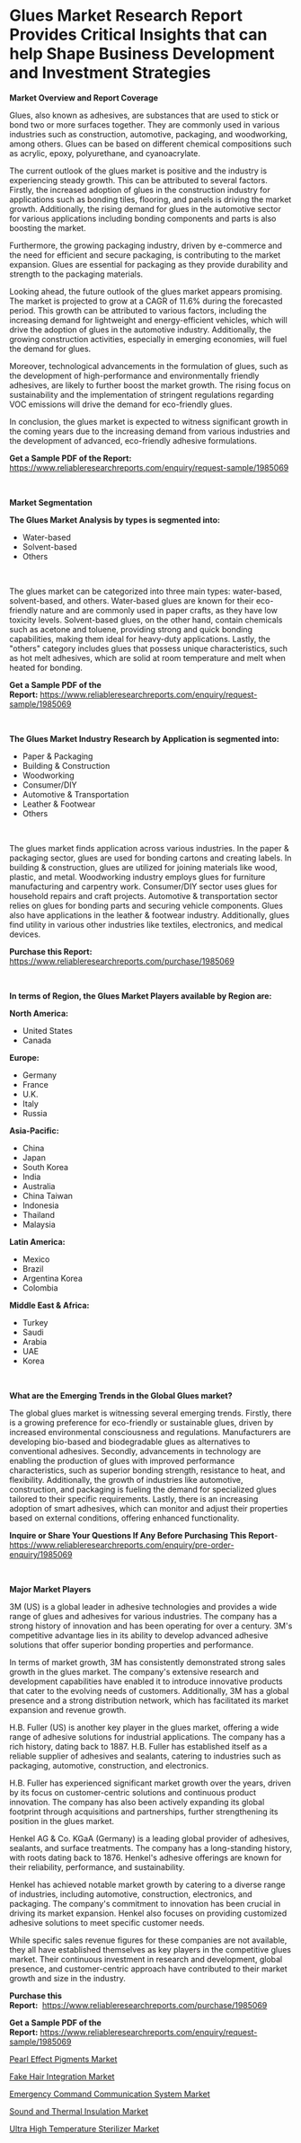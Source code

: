 <p><h1>Glues Market Research Report Provides Critical Insights that can help Shape Business Development and Investment Strategies</h1></p><p><strong>Market Overview and Report Coverage</strong></p>
<p><p>Glues, also known as adhesives, are substances that are used to stick or bond two or more surfaces together. They are commonly used in various industries such as construction, automotive, packaging, and woodworking, among others. Glues can be based on different chemical compositions such as acrylic, epoxy, polyurethane, and cyanoacrylate.</p><p>The current outlook of the glues market is positive and the industry is experiencing steady growth. This can be attributed to several factors. Firstly, the increased adoption of glues in the construction industry for applications such as bonding tiles, flooring, and panels is driving the market growth. Additionally, the rising demand for glues in the automotive sector for various applications including bonding components and parts is also boosting the market.</p><p>Furthermore, the growing packaging industry, driven by e-commerce and the need for efficient and secure packaging, is contributing to the market expansion. Glues are essential for packaging as they provide durability and strength to the packaging materials.</p><p>Looking ahead, the future outlook of the glues market appears promising. The market is projected to grow at a CAGR of 11.6% during the forecasted period. This growth can be attributed to various factors, including the increasing demand for lightweight and energy-efficient vehicles, which will drive the adoption of glues in the automotive industry. Additionally, the growing construction activities, especially in emerging economies, will fuel the demand for glues.</p><p>Moreover, technological advancements in the formulation of glues, such as the development of high-performance and environmentally friendly adhesives, are likely to further boost the market growth. The rising focus on sustainability and the implementation of stringent regulations regarding VOC emissions will drive the demand for eco-friendly glues.</p><p>In conclusion, the glues market is expected to witness significant growth in the coming years due to the increasing demand from various industries and the development of advanced, eco-friendly adhesive formulations.</p></p>
<p><strong>Get a Sample PDF of the Report:</strong> <a href="https://www.reliableresearchreports.com/enquiry/request-sample/1985069">https://www.reliableresearchreports.com/enquiry/request-sample/1985069</a></p>
<p>&nbsp;</p>
<p><strong>Market Segmentation</strong></p>
<p><strong>The Glues Market Analysis by types is segmented into:</strong></p>
<p><ul><li>Water-based</li><li>Solvent-based</li><li>Others</li></ul></p>
<p>&nbsp;</p>
<p><p>The glues market can be categorized into three main types: water-based, solvent-based, and others. Water-based glues are known for their eco-friendly nature and are commonly used in paper crafts, as they have low toxicity levels. Solvent-based glues, on the other hand, contain chemicals such as acetone and toluene, providing strong and quick bonding capabilities, making them ideal for heavy-duty applications. Lastly, the "others" category includes glues that possess unique characteristics, such as hot melt adhesives, which are solid at room temperature and melt when heated for bonding.</p></p>
<p><strong>Get a Sample PDF of the Report:</strong>&nbsp;<a href="https://www.reliableresearchreports.com/enquiry/request-sample/1985069">https://www.reliableresearchreports.com/enquiry/request-sample/1985069</a></p>
<p>&nbsp;</p>
<p><strong>The Glues Market Industry Research by Application is segmented into:</strong></p>
<p><ul><li>Paper & Packaging</li><li>Building & Construction</li><li>Woodworking</li><li>Consumer/DIY</li><li>Automotive & Transportation</li><li>Leather & Footwear</li><li>Others</li></ul></p>
<p>&nbsp;</p>
<p><p>The glues market finds application across various industries. In the paper & packaging sector, glues are used for bonding cartons and creating labels. In building & construction, glues are utilized for joining materials like wood, plastic, and metal. Woodworking industry employs glues for furniture manufacturing and carpentry work. Consumer/DIY sector uses glues for household repairs and craft projects. Automotive & transportation sector relies on glues for bonding parts and securing vehicle components. Glues also have applications in the leather & footwear industry. Additionally, glues find utility in various other industries like textiles, electronics, and medical devices.</p></p>
<p><strong>Purchase this Report:</strong>&nbsp; <a href="https://www.reliableresearchreports.com/purchase/1985069">https://www.reliableresearchreports.com/purchase/1985069</a></p>
<p>&nbsp;</p>
<p><strong>In terms of Region, the Glues Market Players available by Region are:</strong></p>
<p>
    <p> <strong> North America: </strong>
        <ul>
            <li>United States</li>
            <li>Canada</li>
        </ul>
        </p> 
    <p> <strong> Europe: </strong>
        <ul>
            <li>Germany</li>
            <li>France</li>
            <li>U.K.</li>
            <li>Italy</li>
            <li>Russia</li>
        </ul>
        </p> 
    <p> <strong> Asia-Pacific: </strong>
        <ul>
            <li>China</li>
            <li>Japan</li>
            <li>South Korea</li>
            <li>India</li>
            <li>Australia</li>
            <li>China Taiwan</li>
            <li>Indonesia</li>
            <li>Thailand</li>
            <li>Malaysia</li>
        </ul>
        </p> 
    <p> <strong> Latin America: </strong>
        <ul>
            <li>Mexico</li>
            <li>Brazil</li>
            <li>Argentina Korea</li>
            <li>Colombia</li>
        </ul>
        </p> 
    <p> <strong> Middle East & Africa: </strong>
        <ul>
            <li>Turkey</li>
            <li>Saudi</li>
            <li>Arabia</li>
            <li>UAE</li>
            <li>Korea</li>
        </ul>
    </p>
    </p>
<p>&nbsp;</p>
<p><strong>What are the Emerging Trends in the Global Glues market?</strong></p>
<p><p>The global glues market is witnessing several emerging trends. Firstly, there is a growing preference for eco-friendly or sustainable glues, driven by increased environmental consciousness and regulations. Manufacturers are developing bio-based and biodegradable glues as alternatives to conventional adhesives. Secondly, advancements in technology are enabling the production of glues with improved performance characteristics, such as superior bonding strength, resistance to heat, and flexibility. Additionally, the growth of industries like automotive, construction, and packaging is fueling the demand for specialized glues tailored to their specific requirements. Lastly, there is an increasing adoption of smart adhesives, which can monitor and adjust their properties based on external conditions, offering enhanced functionality.</p></p>
<p><strong>Inquire or Share Your Questions If Any Before Purchasing This Report</strong>- <a href="https://www.reliableresearchreports.com/enquiry/pre-order-enquiry/1985069">https://www.reliableresearchreports.com/enquiry/pre-order-enquiry/1985069</a></p>
<p>&nbsp;</p>
<p><strong>Major Market Players</strong></p>
<p><p>3M (US) is a global leader in adhesive technologies and provides a wide range of glues and adhesives for various industries. The company has a strong history of innovation and has been operating for over a century. 3M's competitive advantage lies in its ability to develop advanced adhesive solutions that offer superior bonding properties and performance.</p><p>In terms of market growth, 3M has consistently demonstrated strong sales growth in the glues market. The company's extensive research and development capabilities have enabled it to introduce innovative products that cater to the evolving needs of customers. Additionally, 3M has a global presence and a strong distribution network, which has facilitated its market expansion and revenue growth.</p><p>H.B. Fuller (US) is another key player in the glues market, offering a wide range of adhesive solutions for industrial applications. The company has a rich history, dating back to 1887. H.B. Fuller has established itself as a reliable supplier of adhesives and sealants, catering to industries such as packaging, automotive, construction, and electronics.</p><p>H.B. Fuller has experienced significant market growth over the years, driven by its focus on customer-centric solutions and continuous product innovation. The company has also been actively expanding its global footprint through acquisitions and partnerships, further strengthening its position in the glues market.</p><p>Henkel AG & Co. KGaA (Germany) is a leading global provider of adhesives, sealants, and surface treatments. The company has a long-standing history, with roots dating back to 1876. Henkel's adhesive offerings are known for their reliability, performance, and sustainability.</p><p>Henkel has achieved notable market growth by catering to a diverse range of industries, including automotive, construction, electronics, and packaging. The company's commitment to innovation has been crucial in driving its market expansion. Henkel also focuses on providing customized adhesive solutions to meet specific customer needs.</p><p>While specific sales revenue figures for these companies are not available, they all have established themselves as key players in the competitive glues market. Their continuous investment in research and development, global presence, and customer-centric approach have contributed to their market growth and size in the industry.</p></p>
<p><strong>Purchase this Report:</strong>&nbsp;&nbsp;<a href="https://www.reliableresearchreports.com/purchase/1985069">https://www.reliableresearchreports.com/purchase/1985069</a></p>
<p></p>
<p><strong>Get a Sample PDF of the Report:</strong>&nbsp;<a href="https://www.reliableresearchreports.com/enquiry/request-sample/1985069">https://www.reliableresearchreports.com/enquiry/request-sample/1985069</a></p>
<p><p><a href="https://github.com/rahu1502/Market-Research-Report-List-1/blob/main/pearl-effect-pigments-market.md">Pearl Effect Pigments Market</a></p><p><a href="https://medium.com/@sandyabbott2023/fake-hair-integration-market-exploring-market-share-market-trends-and-future-growth-0401f1abca5d">Fake Hair Integration Market</a></p><p><a href="https://medium.com/@ewellklocko/emergency-command-communication-system-market-analysis-its-cagr-market-segmentation-and-global-5fdfef039956">Emergency Command Communication System Market</a></p><p><a href="https://github.com/rahu1501/Market-Research-Report-List-1/blob/main/sound-and-thermal-insulation-market.md">Sound and Thermal Insulation Market</a></p><p><a href="https://medium.com/@leonorhaley2009/analyzing-ultra-high-temperature-sterilizer-market-global-industry-perspective-and-forecast-2023-21474771ccdd">Ultra High Temperature Sterilizer Market</a></p></p>